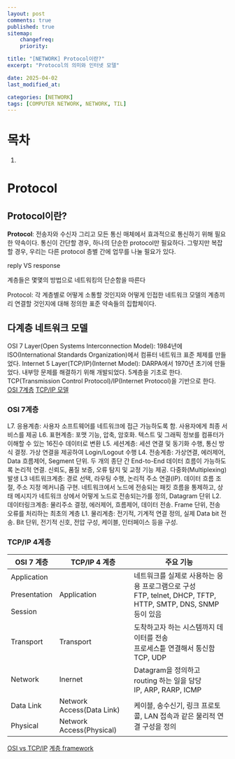 ```yaml
---
layout: post
comments: true
published: true
sitemap:
    changefreq:
    priority:

title: "[NETWORK] Protocol이란?"
excerpt: "Protocol의 의미와 인터넷 모델"

date: 2025-04-02
last_modified_at: 

categories: [NETWORK]
tags: [COMPUTER NETWORK, NETWORK, TIL]
---
```


# 목차
1. []()

# Protocol
## Protocol이란?
**Protocol**: 전송자와 수신자 그리고 모든 통신 매체에서 효과적으로 통신하기 위해 필요한 약속이다.
통신이 간단할 경우, 하나의 단순한 protocol만 필요하다. 그렇지만 복잡할 경우, 우리는 다른 protocol 층별 간에 업무를 나눌 필요가 있다.

reply VS response

계층들은 몇몇의 방법으로 네트워킹의 단순함을 따른다

Protocol: 각 계층별로 어떻게 소통할 것인지와 어떻게 인접한 네트워크 모델의 계층끼리 연결할 것인지에 대해 정의한 표준 약속들의 집합체이다.

## 다계층 네트워크 모델
OSI 7 Layer(Open Systems Interconnection Model): 1984년에 ISO(International Standards Organization)에서 컴퓨터 네트워크 표준 체제를 만들었다.
Internet 5 Layer(TCP/IP)(Internet Model): DARPA에서 1970년 초기에 만들었다. 내부망 문제를 해결하기 위해 개발되었다. 5계층을 기초로 한다. TCP(Transmission Control Protocol)/IP(Internet Protocol)을 기반으로 한다.
[OSI 7계층]()
[TCP/IP 모델]()

### OSI 7계층
L7. 응용계층: 사용자 소프트웨어를 네트워크에 접근 가능하도록 함. 사용자에게 최종 서비스를 제공
L6. 표현계층: 포맷 기능, 압축, 암호화. 텍스트 및 그래픽 정보를 컴퓨터가 이해할 수 있는 16진수 데이터로 변환
L5. 세션계층: 세션 연결 및 동기화 수행, 통신 방식 결정. 가상 연결을 제공하여 Login/Logout 수행
L4. 전송계층: 가상연결, 에러제어, Data 흐름제어, Segment 단위. 두 개의 종단 간 End-to-End 데이터 흐름이 가능하도록 논리적 연결. 신뢰도, 품질 보증, 오류 탐지 및 교정 기능 제공. 다중화(Multiplexing) 발생
L3 네트워크계층: 경로 선택, 라우팅 수행, 논리적 주소 연결(IP). 데이터 흐름 조절, 주소 지정 메커니즘 구현. 네트워크에서 노드에 전송되는 패킷 흐름을 통제하고, 상태 메시지가 네트워크 상에서 어떻게 노드로 전송되는가를 정의, Datagram 단위
L2. 데이터링크계층: 물리주소 결정, 에러제어, 흐름제어, 데이터 전송. Frame 단위, 전송 오류를 처리하는 최초의 계층
L1. 물리계층: 전기적, 기계적 연결 정의, 실제 Data bit 전송. Bit 단위, 전기적 신호, 전압 구성, 케이블, 인터페이스 등을 구성.

### TCP/IP 4계층

<table>
    <thead>
        <tr>
            <th>OSI 7 계층</th>
            <th>TCP/IP 4 계층</th>
            <th>주요 기능</th>
        </tr>
    </thead>
    <tbody>
        <tr>
            <td>Application</td>
            <td rowspan = "3">Application</td>
            <td rowspan = "3">네트워크를 실제로 사용하는 응용 프로그램으로 구성<br>
            FTP, telnet, DHCP, TFTP, HTTP, SMTP, DNS, SNMP 등이 있음</td>
        </tr>
        <tr>
            <td>Presentation</td>
            <!-- <td></td>
            <td></td> -->
        </tr>
        <tr>
            <td>Session</td>
            <!-- <td></td>
            <td></td> -->
        </tr>
        <tr>
            <td>Transport</td>
            <td>Transport</td>
            <td>도착하고자 하는 시스템까지 데이터를 전송<br>
            프로세스틑 연결해서 통신함<br>
            TCP, UDP</td>
        </tr>
        <tr>
            <td>Network</td>
            <td>Inernet</td>
            <td>Datagram을 정의하고 routing 하는 일을 담당<br>
            IP, ARP, RARP, ICMP</td>
        </tr>
        <tr>
            <td>Data Link</td>
            <td>Network Access(Data Link)</td>
            <td rowspan = "3">케이블, 송수신기, 링크 프로토콜, LAN 접속과 같은 물리적 연결 구성을 정의</td>
        </tr>
        <tr>
            <td>Physical</td>
            <td>Network Access(Physical)</td>
            <!-- <td></td> -->
        </tr>
    </tbody>
</table>

[OSI vs TCP/IP]()
[계층 framework]()
